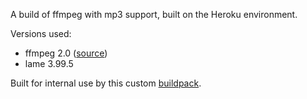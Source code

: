 A build of ffmpeg with mp3 support, built on the Heroku environment.

Versions used:

* ffmpeg 2.0 ([source](https://github.com/FFmpeg/FFmpeg/releases/tag/n2.0))
* lame 3.99.5

Built for internal use by this custom [buildpack](https://github.com/integricho/heroku-buildpack-python-ffmpeg2-lame).

